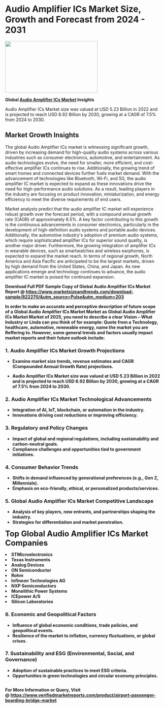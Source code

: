 <H1>Audio Amplifier ICs Market Size, Growth and Forecast from 2024 - 2031</H1><img class="aligncenter size-medium wp-image-584254" src="https://thirdeyenews.in/wp-content/uploads/2024/09/Global-Market-Research-300x168.jpeg" alt="" width="300" height="168" /><p><strong>Global&nbsp;<a href="https://www.marketsizeandtrends.com/download-sample/822270/&amp;utm_source=Pulse&amp;utm_medium=203">Audio Amplifier ICs Market</a> Insights</strong></p><p>Audio Amplifier ICs Market size was valued at USD 5.23 Billion in 2022 and is projected to reach USD 8.92 Billion by 2030, growing at a CAGR of 7.5% from 2024 to 2030.</p><p><h2>Market Growth Insights</h2> <p>The global Audio Amplifier ICs market is witnessing significant growth, driven by increasing demand for high-quality audio systems across various industries such as consumer electronics, automotive, and entertainment. As audio technologies evolve, the need for smaller, more efficient, and cost-effective amplifier ICs continues to rise. Additionally, the growing trend of smart homes and connected devices further fuels market demand. With the advancement of technologies like Bluetooth, Wi-Fi, and 5G, the audio amplifier IC market is expected to expand as these innovations drive the need for high-performance audio solutions. As a result, leading players in the industry are focusing on product innovation, miniaturization, and energy efficiency to meet the diverse requirements of end users.</p> <p><strong></strong></p> <p>Market analysts predict that the audio amplifier IC market will experience robust growth over the forecast period, with a compound annual growth rate (CAGR) of approximately 6.5%. A key factor contributing to this growth is the continuous advancements in consumer electronics, particularly in the development of high-definition audio systems and portable audio devices. Additionally, the automotive industry's adoption of premium audio systems, which require sophisticated amplifier ICs for superior sound quality, is another major driver. Furthermore, the growing integration of amplifier ICs in wearable devices, such as smartwatches and wireless earphones, is expected to expand the market reach. In terms of regional growth, North America and Asia Pacific are anticipated to be the largest markets, driven by high demand from the United States, China, and Japan. As new applications emerge and technology continues to advance, the audio amplifier IC market is poised for continued expansion.</p> <p><strong></p><p><span class=""><strong>Download Full PDF Sample Copy of Global Audio Amplifier ICs Market Report</strong> @ <a href="https://www.marketsizeandtrends.com/download-sample/822270/&amp;utm_source=Pulse&amp;utm_medium=203" target="_blank">https://www.marketsizeandtrends.com/download-sample/822270/&amp;utm_source=Pulse&amp;utm_medium=203</a></span></p><p>In order to make an accurate and perceptive description of future scope of a Global&nbsp;Audio Amplifier ICs Market Market as Global&nbsp;Audio Amplifier ICs Market Market of 2025, you need to describe a clear Vision &ndash; What Industry or Linda can you think of for example: Quote from a Technology, healthcare, automotive, renewable energy, name the market you are Reffering to. However, some general trends and factors usually impact market reports and their future outlook include:</p><h3>1.&nbsp;<strong>Audio Amplifier ICs Market Growth Projections</strong></h3><ul><li>Examine market size trends, revenue estimates and CAGR (Compounded Annual Growth Rate) projections.</li><li><p>Audio Amplifier ICs Market size was valued at USD 5.23 Billion in 2022 and is projected to reach USD 8.92 Billion by 2030, growing at a CAGR of 7.5% from 2024 to 2030.</p></li></ul><h3>2.&nbsp;<strong>Audio Amplifier ICs Market Technological Advancements</strong></h3><ul><li>Integration of AI, IoT, blockchain, or automation in the industry.</li><li>Innovations driving cost reductions or improving efficiency.</li></ul><h3>3.&nbsp;<strong>Regulatory and Policy Changes</strong></h3><ul><li>Impact of global and regional regulations, including sustainability and carbon-neutral goals.</li><li>Compliance challenges and opportunities tied to government initiatives.</li></ul><h3>4.&nbsp;<strong>Consumer Behavior Trends</strong></h3><ul><li>Shifts in demand influenced by generational preferences (e.g., Gen Z, Millennials).</li><li>Emphasis on eco-friendly, ethical, or personalized products/services.</li></ul><h3>5.&nbsp;<strong>Global Audio Amplifier ICs Market Competitive Landscape</strong></h3><ul><li>Analysis of key players, new entrants, and partnerships shaping the industry.</li><li>Strategies for differentiation and market penetration.</li></ul><p data-pm-slice="1 1 []"><span style="color: inherit; font-family: inherit; font-size: 25px;">Top Global Audio Amplifier ICs Market Companies</span></p><div class="" data-test-id=""><p><li>STMicroelectronics</li><li> Texas Instruments</li><li> Analog Devices</li><li> ON Semiconductor</li><li> Rohm</li><li> Infineon Technologies AG</li><li> NXP Semiconductors</li><li> Monolithic Power Systems</li><li> ICEpower A/S</li><li> Silicon Laboratories</li></p></div><h3>6.&nbsp;<strong>Economic and Geopolitical Factors</strong></h3><ul><li>Influence of global economic conditions, trade policies, and geopolitical events.</li><li>Resilience of the market to inflation, currency fluctuations, or global crises.</li></ul><h3>7.&nbsp;<strong>Sustainability and ESG (Environmental, Social, and Governance)</strong></h3><ul><li>Adoption of sustainable practices to meet ESG criteria.</li><li>Opportunities in green technologies and circular economy principles.</li></ul><h2><strong style="font-size: 14px;">For More Information or Query, Visit @&nbsp;</strong><a style="background-color: #ffffff; font-size: 14px;" href="https://www.marketsizeandtrends.com/report/audio-amplifier-ics-market/" target="_blank">https://www.verifiedmarketreports.com/product/airport-passenger-boarding-bridge-market</a></h2>
